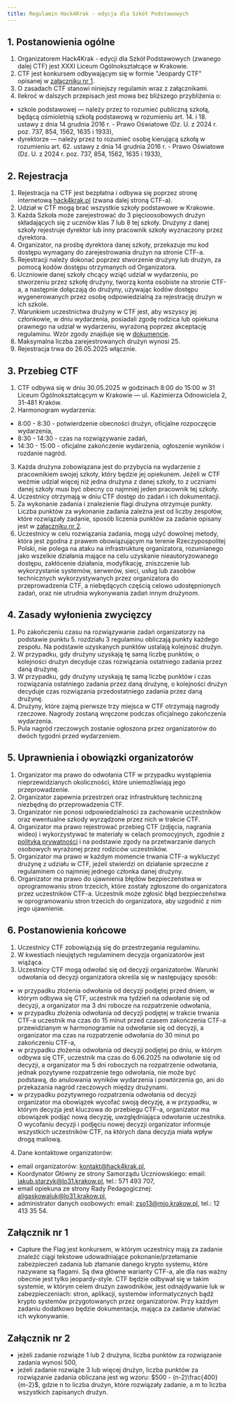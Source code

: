 ```yaml
---
title: Regulamin Hack4Krak - edycja dla Szkół Podstawowych
---
```


## 1. Postanowienia ogólne

1. Organizatorem Hack4Krak - edycji dla Szkół Podstawowych (zwanego dalej CTF) jest XXXI Liceum Ogólnokształcące w Krakowie.
2. CTF jest konkursem odbywającym się w formie "Jeopardy CTF" opisanej w [załączniku nr 1](#załącznik-nr-1).
3. O zasadach CTF stanowi niniejszy regulamin wraz z załącznikami.
4. Ilekroć w dalszych przepisach jest mowa bez bliższego przybliżenia o:

- szkole podstawowej — należy przez to rozumieć publiczną szkołą, będącą ośmioletnią szkołą podstawową w rozumieniu art. 14. i 18. ustawy z dnia 14 grudnia 2016 r. - Prawo Oświatowe (Dz. U. z 2024 r. poz. 737, 854, 1562, 1635 i 1933),
- dyrektorze — należy przez to rozumieć osobę kierującą szkołą w rozumieniu art. 62. ustawy z dnia 14 grudnia 2016 r. - Prawo Oświatowe (Dz. U. z 2024 r. poz. 737, 854, 1562, 1635 i 1933),

## 2. Rejestracja

1. Rejestracja na CTF jest bezpłatna i odbywa się poprzez stronę internetową [hack4krak.pl](https://hack4krak.pl) (zwana dalej stroną CTF-a).
2. Udział w CTF mogą brać wszystkie szkoły podstawowe w Krakowie.
3. Każda Szkoła może zarejestrować do 3 pięcioosobowych drużyn składających się z uczniów klas 7 lub 8 tej szkoły. Drużyny z danej szkoły rejestruje dyrektor lub inny pracownik szkoły wyznaczony przez dyrektora.
4. Organizator, na prośbę dyrektora danej szkoły, przekazuje mu kod dostępu wymagany do zarejestrowania drużyn na stronie CTF-a.
5. Rejestracji należy dokonać poprzez stworzenie drużyny lub drużyn, za pomocą kodów dostępu otrzymanych od Organizatora.
6. Uczniowie danej szkoły chcący wziąć udział w wydarzeniu, po stworzeniu przez szkołę drużyny, tworzą konta osobiste na stronie CTF-a, a następnie dołączają do drużyny, używając kodów dostępu wygenerowanych przez osobę odpowiedzialną za rejestrację drużyn w ich szkole.
7. Warunkiem uczestnictwa drużyny w CTF jest, aby wszyscy jej członkowie, w dniu wydarzenia, posiadali zgodę rodzica lub opiekuna prawnego na udział w wydarzeniu, wyrażoną poprzez akceptację regulaminu. Wzór zgody znajduje się w <a href="/documents/Zgoda_rodzica_lub_opiekuna_prawnego_na_uczestnictwo_w_wydarzeniu.pdf" target="_blank">dokumencie</a>.
8. Maksymalna liczba zarejestrowanych drużyn wynosi 25.
9. Rejestracja trwa do 26.05.2025 włącznie.

## 3. Przebieg CTF

1. CTF odbywa się w dniu 30.05.2025 w godzinach 8:00 do 15:00 w 31 Liceum Ogólnokształcącym w Krakowie — ul. Kazimierza Odnowiciela 2, 31-481 Kraków.
2. Harmonogram wydarzenia:

- 8:00 - 8:30 - potwierdzenie obecności drużyn, oficjalne rozpoczęcie wydarzenia,
- 8:30 - 14:30 - czas na rozwiązywanie zadań,
- 14:30 - 15:00 - oficjalne zakończenie wydarzenia, ogłoszenie wyników i rozdanie nagród.

3. Każda drużyna zobowiązana jest do przybycia na wydarzenie z pracownikiem swojej szkoły, który będzie jej opiekunem. Jeżeli w CTF weźmie udział więcej niż jedna drużyna z danej szkoły, to z uczniami danej szkoły musi być obecny co najmniej jeden pracownik tej szkoły.
4. Uczestnicy otrzymają w dniu CTF dostęp do zadań i ich dokumentacji.
5. Za wykonanie zadania i znalezienie flagi drużyna otrzymuje punkty. Liczba punktów za wykonanie zadania zależna jest od liczby zespołów, które rozwiązały zadanie, sposób liczenia punktów za zadanie opisany jest w [załączniku nr 2](#załącznik-nr-2).
6. Uczestnicy w celu rozwiązania zadania, mogą użyć dowolnej metody, która jest zgodna z prawem obowiązującym na terenie Rzeczypospolitej Polski, nie polega na ataku na infrastrukturę organizatora, rozumianego jako wszelkie działania mające na celu uzyskanie nieautoryzowanego dostępu, zakłócenie działania, modyfikację, zniszczenie lub wykorzystanie systemów, serwerów, sieci, usług lub zasobów technicznych wykorzystywanych przez organizatora do przeprowadzenia CTF, a niebędących częścią celowo udostępnionych zadań, oraz nie utrudnia wykonywania zadań innym drużynom.

## 4. Zasady wyłonienia zwycięzcy

1. Po zakończeniu czasu na rozwiązywanie zadań organizatorzy na podstawie punktu 5. rozdziału 3 regulaminu obliczają punkty każdego zespołu. Na podstawie uzyskanych punktów ustalają kolejność drużyn.
2. W przypadku, gdy drużyny uzyskają tę samą liczbę punktów, o kolejności drużyn decyduje czas rozwiązania ostatniego zadania przez daną drużynę.
3. W przypadku, gdy drużyny uzyskają tę samą liczbę punktów i czas rozwiązania ostatniego zadania przez daną drużynę, o kolejności drużyn decyduje czas rozwiązania przedostatniego zadania przez daną drużynę.
4. Drużyny, które zajmą pierwsze trzy miejsca w CTF otrzymają nagrody rzeczowe. Nagrody zostaną wręczone podczas oficjalnego zakończenia wydarzenia.
5. Pula nagród rzeczowych zostanie ogłoszona przez organizatorów do dwóch tygodni przed wydarzeniem.

## 5. Uprawnienia i obowiązki organizatorów

1. Organizator ma prawo do odwołania CTF w przypadku wystąpienia nieprzewidzianych okoliczności, które uniemożliwiają jego przeprowadzenie.
2. Organizator zapewnia przestrzeń oraz infrastrukturę techniczną niezbędną do przeprowadzenia CTF.
3. Organizator nie ponosi odpowiedzialności za zachowanie uczestników oraz ewentualne szkody wyrządzone przez nich w trakcie CTF.
4. Organizator ma prawo rejestrować przebieg CTF (zdjęcia, nagrania wideo) i wykorzystywać te materiały w celach promocyjnych, zgodnie z [polityką prywatności](/docs/privacy-policy) i na podstawie zgody na przetwarzanie danych osobowych wyrażonej przez rodziców uczestników.
5. Organizator ma prawo w każdym momencie trwania CTF-a wykluczyć drużynę z udziału w CTF, jeżeli stwierdzi on działanie sprzeczne z regulaminem co najmniej jednego członka danej drużyny.
6. Organizator ma prawo do ujawnienia błędów bezpieczeństwa w oprogramowaniu stron trzecich, które zostały zgłoszone do organizatora przez uczestników CTF-a. Uczestnik może zgłosić błąd bezpieczeństwa w oprogramowaniu stron trzecich do organizatora, aby uzgodnić z nim jego ujawnienie.

## 6. Postanowienia końcowe

1. Uczestnicy CTF zobowiązują się do przestrzegania regulaminu.
2. W kwestiach nieujętych regulaminem decyzja organizatorów jest wiążąca.
3. Uczestnicy CTF mogą odwołać się od decyzji organizatorów. Warunki odwołania od decyzji organizatora określa się w następujący sposób:

- w przypadku złożenia odwołania od decyzji podjętej przed dniem, w którym odbywa się CTF, uczestnik ma tydzień na odwołanie się od decyzji, a organizator ma 3 dni robocze na rozpatrzenie odwołania,
- w przypadku złożenia odwołania od decyzji podjętej w trakcie trwania CTF-a uczestnik ma czas do 15 minut przed czasem zakończenia CTF-a przewidzianym w harmonogramie na odwołanie się od decyzji, a organizator ma czas na rozpatrzenie odwołania do 30 minut po zakończeniu CTF-a,
- w przypadku złożenia odwołania od decyzji podjętej po dniu, w którym odbywa się CTF, uczestnik ma czas do 6.06.2025 na odwołanie się od decyzji, a organizator ma 5 dni roboczych na rozpatrzenie odwołania, jednak pozytywne rozpatrzenie tego odwołania, nie może być podstawą, do anulowania wyników wydarzenia i powtórzenia go, ani do przekazania nagród rzeczowych między drużynami.
- w przypadku pozytywnego rozpatrzenia odwołania od decyzji organizator ma obowiązek wycofać swoją decyzję, a w przypadku, w którym decyzja jest kluczowa do przebiegu CTF-a, organizator ma obowiązek podjąć nową decyzję, uwzględniająca odwołanie uczestnika. O wycofaniu decyzji i podjęciu nowej decyzji organizator informuje wszystkich uczestników CTF, na których dana decyzja miała wpływ drogą mailową.

4. Dane kontaktowe organizatorów:

- email organizatorów: kontakt@hack4krak.pl,
- Koordynator Główny ze strony Samorządu Uczniowskiego: email: jakub.starzyk@lo31.krakow.pl, tel.: 571 493 707,
- email opiekuna ze strony Rady Pedagogicznej: aligaskowaluk@lo31.krakow.pl,
- administrator danych osobowych: email: zso13@mjo.krakow.pl, tel.: 12 413 35 54.

## Załącznik nr 1

- Capture the Flag jest konkursem, w którym uczestnicy mają za zadanie znaleźć ciągi tekstowe udowadniające pokonanie/przełamanie zabezpieczeń zadania lub złamanie danego krypto systemu, które nazywane są flagami. Są dwa główne warianty CTF-a, ale dla nas ważny obecnie jest tylko jeopardy-style. CTF będzie odbywał się w takim systemie, w którym celem drużyn zawodników, jest odnajdywanie luk w zabezpieczeniach: stron, aplikacji, systemów informatycznych bądź krypto systemów przygotowanych przez organizatorów. Przy każdym zadaniu dodatkowo będzie dokumentacja, mająca za zadanie ułatwiać ich wykonywanie.

## Załącznik nr 2

- jeżeli zadanie rozwiąże 1 lub 2 drużyna, liczba punktów za rozwiązanie zadania wynosi 500,
- jeżeli zadanie rozwiąże 3 lub więcej drużyn, liczba punktów za rozwiązanie zadania obliczana jest wg wzoru: $500 - (n-2)\frac{400}{m-2}$, gdzie n to liczba drużyn, które rozwiązały zadanie, a m to liczba wszystkich zapisanych drużyn.

